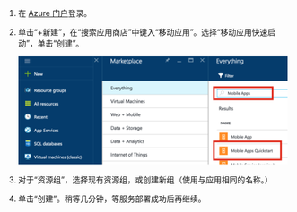 1. 在 [Azure 门户]登录。

2. 单击“+新建”，在“搜索应用商店”中键入“移动应用”。选择“移动应用快速启动”，单击“创建”。

    ![突出显示移动应用快速启动的 Azure 门户](./media/app-service-mobile-dotnet-backend-create-new-service/search-mobile-apps-quickstart.png)

3. 对于“资源组”，选择现有资源组，或创建新组（使用与应用相同的名称。）

4. 单击“创建”。稍等几分钟，等服务部署成功后再继续。

<!-- URLs. -->
[Azure 门户]: https://portal.azure.cn/

<!---HONumber=Mooncake_0919_2016-->
